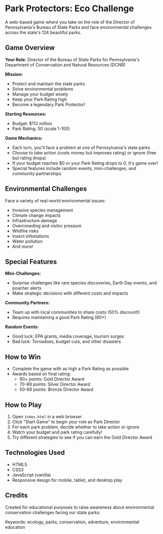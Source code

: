 # Park Protectors: Eco Challenge

A web-based game where you take on the role of the Director of Pennsylvania's Bureau of State Parks and face environmental challenges across the state's 124 beautiful parks.

## Game Overview

**Your Role:** Director of the Bureau of State Parks for Pennsylvania's Department of Conservation and Natural Resources (DCNR)

**Mission:**
- Protect and maintain the state parks
- Solve environmental problems
- Manage your budget wisely
- Keep your Park Rating high
- Become a legendary Park Protector!

**Starting Resources:**
- Budget: $112 million
- Park Rating: 50 (scale 1-100)

**Game Mechanics:**
- Each turn, you'll face a problem at one of Pennsylvania's state parks
- Choose to take action (costs money but improves rating) or ignore (free but rating drops)
- If your budget reaches $0 or your Park Rating drops to 0, it's game over!
- Special features include random events, mini-challenges, and community partnerships

## Environmental Challenges

Face a variety of real-world environmental issues:
- Invasive species management
- Climate change impacts
- Infrastructure damage
- Overcrowding and visitor pressure
- Wildfire risks
- Insect infestations
- Water pollution
- And more!

## Special Features

**Mini-Challenges:**
- Surprise challenges like rare species discoveries, Earth Day events, and poacher alerts
- Make strategic decisions with different costs and impacts

**Community Partners:**
- Team up with local communities to share costs (50% discount!)
- Requires maintaining a good Park Rating (60+)

**Random Events:**
- Good luck: EPA grants, media coverage, tourism surges
- Bad luck: Tornadoes, budget cuts, and other disasters

## How to Win

- Complete the game with as high a Park Rating as possible
- Awards based on final rating:
  - 90+ points: Gold Director Award
  - 70-89 points: Silver Director Award
  - 50-69 points: Bronze Director Award

## How to Play

1. Open `index.html` in a web browser
2. Click "Start Game" to begin your role as Park Director
3. For each park problem, decide whether to take action or ignore
4. Watch your budget and park rating carefully!
5. Try different strategies to see if you can earn the Gold Director Award

## Technologies Used

- HTML5
- CSS3
- JavaScript (vanilla)
- Responsive design for mobile, tablet, and desktop play

## Credits

Created for educational purposes to raise awareness about environmental conservation challenges facing our state parks.

Keywords: ecology, parks, conservation, adventure, environmental education
